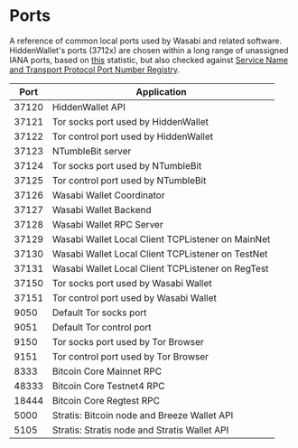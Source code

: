 # Ports

A reference of common local ports used by Wasabi and related software.
HiddenWallet's ports (3712x) are chosen within a long range of unassigned IANA ports, based on [this](https://stackoverflow.com/a/28369841/2061103) statistic, but also checked against [Service Name and Transport Protocol Port Number Registry](https://www.iana.org/assignments/service-names-port-numbers/service-names-port-numbers.xhtml).

| Port  | Application                                       |
|-------|---------------------------------------------------|
| 37120 | HiddenWallet API                                  |
| 37121 | Tor socks port used by HiddenWallet               |
| 37122 | Tor control port used by HiddenWallet             |
| 37123 | NTumbleBit server                                 |
| 37124 | Tor socks port used by NTumbleBit                 |
| 37125 | Tor control port used by NTumbleBit               |
| 37126 | Wasabi Wallet Coordinator                         |
| 37127 | Wasabi Wallet Backend                             |
| 37128 | Wasabi Wallet RPC Server                          |
| 37129 | Wasabi Wallet Local Client TCPListener on MainNet |
| 37130 | Wasabi Wallet Local Client TCPListener on TestNet |
| 37131 | Wasabi Wallet Local Client TCPListener on RegTest |
| 37150 | Tor socks port used by Wasabi Wallet              |
| 37151 | Tor control port used by Wasabi Wallet            |
| 9050  | Default Tor socks port                            |
| 9051  | Default Tor control port                          |
| 9150  | Tor socks port used by Tor Browser                |
| 9151  | Tor control port used by Tor Browser              |
| 8333  | Bitcoin Core Mainnet RPC                          |
| 48333 | Bitcoin Core Testnet4 RPC                         |
| 18444 | Bitcoin Core Regtest RPC                          |
| 5000  | Stratis: Bitcoin node and Breeze Wallet API       |
| 5105  | Stratis: Stratis node and Stratis Wallet API      |
